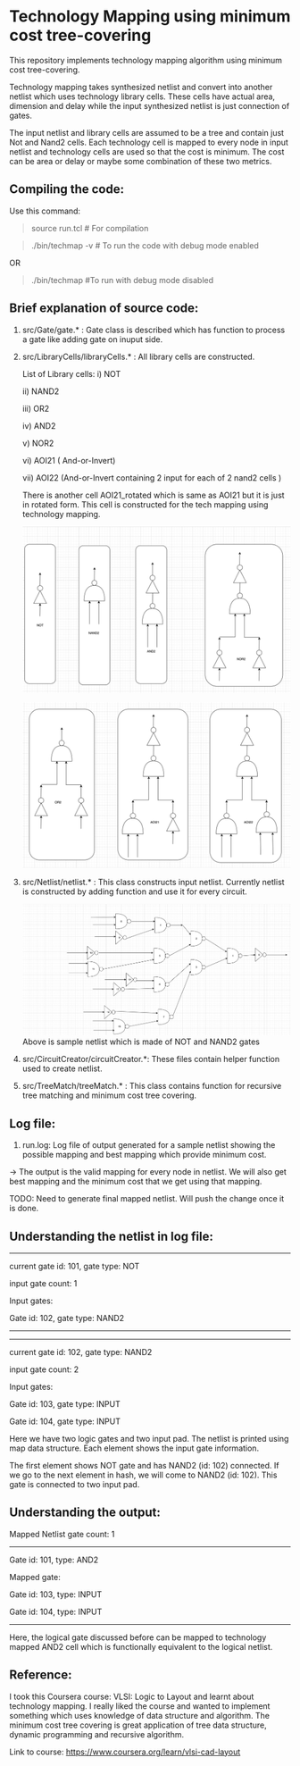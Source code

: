 # Technology Mapping using minimum cost tree-covering

This repository implements technology mapping algorithm using minimum cost tree-covering.

Technology mapping takes synthesized netlist and convert into another netlist which uses technology library cells. These cells have actual area, dimension and delay while the input synthesized netlist is just connection of gates.

The input netlist and library cells are assumed to be a tree and contain just Not and Nand2 cells. Each technology cell is mapped to every node in input netlist and technology cells are used so that the cost is minimum. The cost can be area or delay or maybe some combination of these two metrics.

## Compiling the code:

Use this command:

> source run.tcl # For compilation

> ./bin/techmap -v  # To run the code with debug mode enabled

OR

> ./bin/techmap  #To run with debug mode disabled

## Brief explanation of source code:

1) src/Gate/gate.* : Gate class is described which has function to process a gate like adding gate on inuput side.

2) src/LibraryCells/libraryCells.* : All library cells are constructed.

    List of Library cells:
    i) NOT
   
    ii) NAND2
   
    iii) OR2
   
    iv) AND2
   
    v) NOR2
   
    vi) AOI21 ( And-or-Invert)
   
    vii) AOI22 (And-or-Invert containing 2 input for each of 2 nand2 cells )

    There is another cell AOI21_rotated which is same as AOI21 but it is just in rotated form. This cell is constructed for the tech mapping using technology mapping.

    ![Technology Library Cells](docs/images/tech_libcells_1.png)

    ![Technology Library Cells](docs/images/tech_libcells_2.png)
4) src/Netlist/netlist.* : This class constructs input netlist. Currently netlist is constructed by adding function and use it for every circuit.

    ![Sample Netlist](docs/images/sample_netlist.png)
    Above is sample netlist which is made of NOT and NAND2 gates
6) src/CircuitCreator/circuitCreator.*: These files contain helper function used to create netlist.

7) src/TreeMatch/treeMatch.* : This class contains function for recursive tree matching and minimum cost tree covering.

## Log file:

1) run.log: Log file of output generated for a sample netlist showing the possible mapping and best mapping which provide minimum cost.

-> The output is the valid mapping for every node in netlist. We will also get best mapping and the minimum cost that we get using that mapping.

TODO: Need to generate final mapped netlist. Will push the change once it is done.

## Understanding the netlist in log file:


---------------------------------------------------------------------------------------------------------------------------
current gate id: 101, gate type: NOT

input gate count: 1

Input gates:

Gate id: 102, gate type: NAND2

---------------------------------------------------------------------------------------------------------------------------
---------------------------------------------------------------------------------------------------------------------------
current gate id: 102, gate type: NAND2

input gate count: 2

Input gates:

Gate id: 103, gate type: INPUT

Gate id: 104, gate type: INPUT

Here we have two logic gates and two input pad. The netlist is printed using map data structure. Each element shows the input gate information.

The first element shows NOT gate and has NAND2 (id: 102) connected. If we go to the next element in hash, we will come to NAND2 (id: 102). This gate is connected to two input pad.


## Understanding the output:

Mapped Netlist gate count: 1

---------------------------------------------------

Gate id: 101, type: AND2

Mapped gate: 

Gate id: 103, type: INPUT

Gate id: 104, type: INPUT

**********************************************

Here, the logical gate discussed before can be mapped to technology mapped AND2 cell which is functionally equivalent to the logical netlist.

## Reference:

I took this Coursera course: VLSI: Logic to Layout and learnt about technology mapping. I really liked the course and wanted to implement something which uses knowledge of data structure and algorithm. The minimum cost tree covering is great application of tree data structure, dynamic programming and recursive algorithm.

Link to course:
https://www.coursera.org/learn/vlsi-cad-layout 
